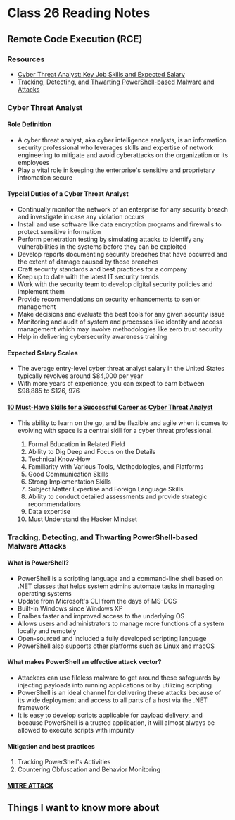 # Class 26 Reading Notes

## Remote Code Execution (RCE)

### Resources

- [Cyber Threat Analyst: Key Job Skills and Expected Salary](https://www.toolbox.com/security/vulnerability-management/articles/cyber-threat-analyst-key-jobs-and-salary/)
- [Tracking, Detecting, and Thwarting PowerShell-based Malware and Attacks](https://www.trendmicro.com/vinfo/us/security/news/cybercrime-and-digital-threats/tracking-detecting-and-thwarting-powershell-based-malware-and-attacks)

### Cyber Threat Analyst

#### Role Definition

- A cyber threat analyst, aka cyber intelligence analysts, is an information security professional who leverages skills and expertise of network engineering to mitigate and avoid cyberattacks on the organization or its employees
- Play a vital role in keeping the enterprise's sensitive and proprietary infromation secure

#### Typcial Duties of a Cyber Threat Analyst

- Continually monitor the network of an enterprise for any security breach and investigate in case any violation occurs
- Install and use software like data encryption programs and firewalls to protect sensitive information
- Perform penetration testing by simulating attacks to identify any vulnerabilities in the systems before they can be exploited
- Develop reports documenting security breaches that have occurred and the extent of damage caused by those breaches
- Craft security standards and best practices for a company
- Keep up to date with the latest IT security trends
- Work with the security team to develop digital security policies and implement them
- Provide recommendations on security enhancements to senior management
- Make decisions and evaluate the best tools for any given security issue
- Monitoring and audit of system and processes like identity and access management which may involve methodologies like zero trust security
- Help in delivering cybersecurity awareness training

#### Expected Salary Scales

- The average entry-level cyber threat analyst salary in the United States typically revolves around $84,000 per year
- With more years of experience, you can expect to earn between $98,885 to $126, 976

#### [10 Must-Have Skills for a Successful Career as Cyber Threat Analyst](https://pimages.toolbox.com/wp-content/uploads/2020/05/05130220/Threat-Analysis-1024x576.png)

- This ability to learn on the go, and be flexible and agile when it comes to evolving with space is a central skill for a cyber threat professional.

    1. Formal Education in Related Field
    2. Ability to Dig Deep and Focus on the Details
    3. Technical Know-How
    4. Familiarity with Various Tools, Methodologies, and Platforms
    5. Good Communication Skills
    6. Strong Implementation Skills
    7. Subject Matter Expertise and Foreign Language Skills
    8. Ability to conduct detailed assessments and provide strategic recommendations
    9. Data expertise
    10. Must Understand the Hacker Mindset

### Tracking, Detecting, and Thwarting PowerShell-based Malware Attacks

#### What is PowerShell?

- PowerShell is a scripting language and a command-line shell based on .NET classes that helps system admins automate tasks in managing operating systems
- Update from Microsoft's CLI from the days of MS-DOS
- Built-in Windows since Windows XP
- Enalbes faster and improved access to the underlying OS
- Allows users and administrators to manage more functions of a system locally and remotely
- Open-sourced and included a fully developed scripting language
- PowerShell also supports other platforms such as Linux and macOS

#### What makes PowerShell an effective attack vector?

- Attackers can use fileless malware to get around these safeguards by injecting payloads into running applications or by utilizing scripting
- PowerShell is an ideal channel for delivering these attacks because of its wide deployment and access to all parts of a host via the .NET framework
- It is easy to develop scripts applicable for payload delivery, and because PowerShell is a trusted application, it will almost always be allowed to execute scripts with impunity

#### Mitigation and best practices

1. Tracking PowerShell's Activities
2. Countering Obfuscation and Behavior Monitoring

#### [MITRE ATT&CK](https://marvel-b1-cdn.bc0a.com/f00000000017219/documents.trendmicro.com/images/TEx/articles/powershell_fig12_copy.jpg)

## Things I want to know more about
